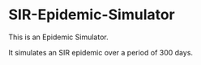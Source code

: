 # SIR-Epidemic-Simulator

This is an Epidemic Simulator.

It simulates an SIR epidemic over a period of 300 days.
